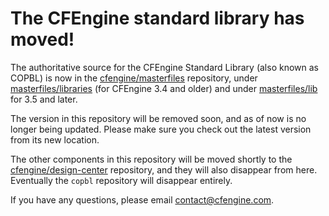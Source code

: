 # The CFEngine standard library has moved!

The authoritative source for the CFEngine Standard Library (also known as COPBL) is
now in the [cfengine/masterfiles](https://github.com/cfengine/masterfiles) repository, under [masterfiles/libraries](https://github.com/cfengine/masterfiles/tree/master/libraries) (for CFEngine 3.4 and older) and under  [masterfiles/lib](https://github.com/cfengine/masterfiles/tree/master/lib) for 3.5 and later.

The version in this repository will be removed soon, and as of now is no longer being updated.
Please make sure you check out the latest version from its new location.

The other components in this repository will be moved shortly to the [cfengine/design-center](https://github.com/cfengine/design-center) repository, and they
will also disappear from here. Eventually the `copbl` repository will disappear entirely.

If you have any questions, please email contact@cfengine.com.
